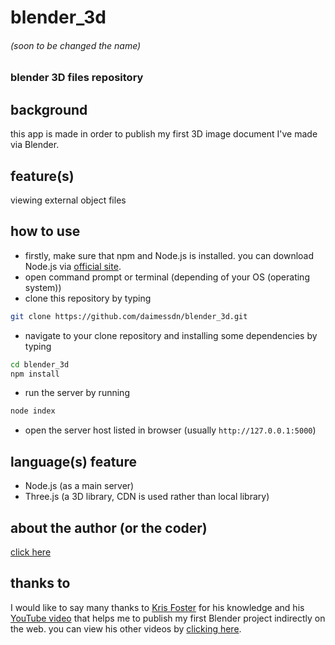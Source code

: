 # blender_3d
###### (soon to be changed the name)
### blender 3D files repository

## background
this app is made in order to publish my first 3D image document I've made via Blender.

## feature(s)
viewing external object files

## how to use
- firstly, make sure that npm and Node.js is installed. you can download Node.js via [official site](https://nodejs.org).
- open command prompt or terminal (depending of your OS (operating system))
- clone this repository by typing 
```bash
git clone https://github.com/daimessdn/blender_3d.git
```
- navigate to your clone repository and installing some dependencies by typing
```bash
cd blender_3d
npm install
```
- run the server by running 
```bash 
node index
```
- open the server host listed in browser (usually `http://127.0.0.1:5000`)

## language(s) feature
- Node.js (as a main server)
- Three.js (a 3D library, CDN is used rather than local library)

## about the author (or the coder)
[click here](https://github.com/daimessdn)

## thanks to
I would like to say many thanks to [Kris Foster](https://www.linkedin.com/in/kris-foster-266094138/) for his knowledge and his [YouTube video](https://www.youtube.com/watch?v=HY_oDh0uHlg) that helps me to publish my first Blender project indirectly on the web. you can view his other videos by [clicking here](https://www.youtube.com/channel/UCWkzkhQ3syxBjjAYwqCbzYg).